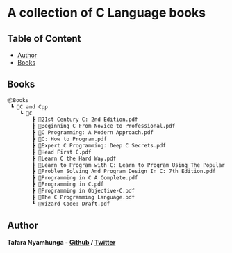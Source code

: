# A collection of C Language books

## Table of Content

* [Author](#author)
* [Books](#books)

## Books

```bash
📦Books
 ┗ 📂C and Cpp
    ┗ 📂C
        ┣ 📜21st Century C: 2nd Edition.pdf
        ┣ 📜Beginning C From Novice to Professional.pdf
        ┣ 📜C Programming: A Modern Approach.pdf
        ┣ 📜C: How to Program.pdf
        ┣ 📜Expert C Programming: Deep C Secrets.pdf
        ┣ 📜Head First C.pdf
        ┣ 📜Learn C the Hard Way.pdf
        ┣ 📜Learn to Program with C: Learn to Program Using The Popular C Programming Language.pdf
        ┣ 📜Problem Solving And Program Design In C: 7th Edition.pdf
        ┣ 📜Programming in C A Complete.pdf
        ┣ 📜Programming in C.pdf
        ┣ 📜Programming in Objective-C.pdf
        ┣ 📜The C Programming Language.pdf
        ┗ 📜Wizard Code: Draft.pdf
```

## Author

**Tafara Nyamhunga  - [Github](https://github.com/tafara-n) / [Twitter](https://twitter.com/tafaranyamhunga)**
